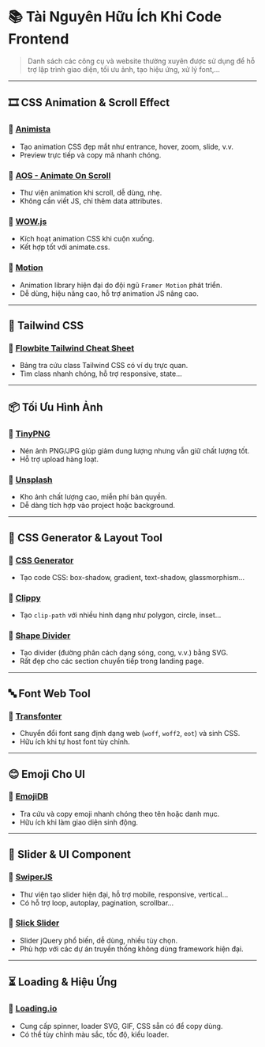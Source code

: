 # 📚 Tài Nguyên Hữu Ích Khi Code Frontend

> Danh sách các công cụ và website thường xuyên được sử dụng để hỗ trợ lập trình giao diện, tối ưu ảnh, tạo hiệu ứng, xử lý font,...

---

## 🎞️ CSS Animation & Scroll Effect

### 🔗 [Animista](https://animista.net/)

- Tạo animation CSS đẹp mắt như entrance, hover, zoom, slide, v.v.
- Preview trực tiếp và copy mã nhanh chóng.

### 🔗 [AOS - Animate On Scroll](https://michalsnik.github.io/aos/)

- Thư viện animation khi scroll, dễ dùng, nhẹ.
- Không cần viết JS, chỉ thêm data attributes.

### 🔗 [WOW.js](https://wowjs.uk/)

- Kích hoạt animation CSS khi cuộn xuống.
- Kết hợp tốt với animate.css.

### 🔗 [Motion](https://motion.dev/)

- Animation library hiện đại do đội ngũ `Framer Motion` phát triển.
- Dễ dùng, hiệu năng cao, hỗ trợ animation JS nâng cao.

---

## 💨 Tailwind CSS

### 🔗 [Flowbite Tailwind Cheat Sheet](https://flowbite.com/tools/tailwind-cheat-sheet/)

- Bảng tra cứu class Tailwind CSS có ví dụ trực quan.
- Tìm class nhanh chóng, hỗ trợ responsive, state...

---

## 📦 Tối Ưu Hình Ảnh

### 🔗 [TinyPNG](https://tinypng.com/)

- Nén ảnh PNG/JPG giúp giảm dung lượng nhưng vẫn giữ chất lượng tốt.
- Hỗ trợ upload hàng loạt.

### 🔗 [Unsplash](https://unsplash.com/)

- Kho ảnh chất lượng cao, miễn phí bản quyền.
- Dễ dàng tích hợp vào project hoặc background.

---

## 🎨 CSS Generator & Layout Tool

### 🔗 [CSS Generator](https://cssgenerator.org/)

- Tạo code CSS: box-shadow, gradient, text-shadow, glassmorphism...

### 🔗 [Clippy](https://bennettfeely.com/clippy/)

- Tạo `clip-path` với nhiều hình dạng như polygon, circle, inset...

### 🔗 [Shape Divider](https://www.shapedivider.app/)

- Tạo divider (đường phân cách dạng sóng, cong, v.v.) bằng SVG.
- Rất đẹp cho các section chuyển tiếp trong landing page.

---

## 🔤 Font Web Tool

### 🔗 [Transfonter](https://transfonter.org/)

- Chuyển đổi font sang định dạng web (`woff`, `woff2`, `eot`) và sinh CSS.
- Hữu ích khi tự host font tùy chỉnh.

---

## 😊 Emoji Cho UI

### 🔗 [EmojiDB](https://emojidb.org/all-emojis)

- Tra cứu và copy emoji nhanh chóng theo tên hoặc danh mục.
- Hữu ích khi làm giao diện sinh động.

---

## 🎯 Slider & UI Component

### 🔗 [SwiperJS](https://swiperjs.com/)

- Thư viện tạo slider hiện đại, hỗ trợ mobile, responsive, vertical...
- Có hỗ trợ loop, autoplay, pagination, scrollbar...

### 🔗 [Slick Slider](https://kenwheeler.github.io/slick/)

- Slider jQuery phổ biến, dễ dùng, nhiều tùy chọn.
- Phù hợp với các dự án truyền thống không dùng framework hiện đại.

---

## ⏳ Loading & Hiệu Ứng

### 🔗 [Loading.io](https://loading.io/)

- Cung cấp spinner, loader SVG, GIF, CSS sẵn có để copy dùng.
- Có thể tùy chỉnh màu sắc, tốc độ, kiểu loader.
